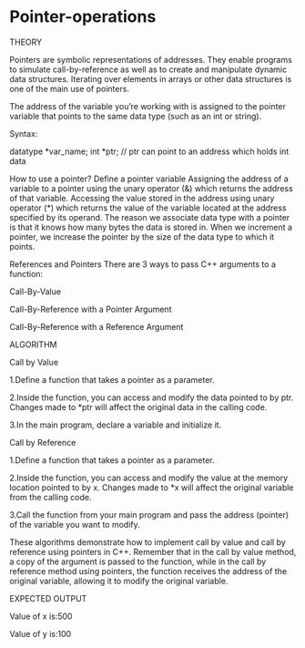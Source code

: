 # Pointer-operations

THEORY 

Pointers are symbolic representations of addresses. They enable programs to simulate call-by-reference as well as to create and manipulate dynamic data structures. Iterating over elements in arrays or other data structures is one of the main use of pointers. 

The address of the variable you’re working with is assigned to the pointer variable that points to the same data type (such as an int or string).

Syntax:

datatype *var_name; 
int *ptr;   // ptr can point to an address which holds int data

How to use a pointer?
Define a pointer variable
Assigning the address of a variable to a pointer using the unary operator (&) which returns the address of that variable.
Accessing the value stored in the address using unary operator (*) which returns the value of the variable located at the address specified by its operand.
The reason we associate data type with a pointer is that it knows how many bytes the data is stored in. When we increment a pointer, we increase the pointer by the size of the data type to which it points.

References and Pointers
There are 3 ways to pass C++ arguments to a function:

Call-By-Value

Call-By-Reference with a Pointer Argument

Call-By-Reference with a Reference Argument

ALGORITHM

Call by Value

1.Define a function that takes a pointer as a parameter.

2.Inside the function, you can access and modify the data pointed to by ptr. Changes made to *ptr will affect the original data in the calling code.

3.In the main program, declare a variable and initialize it.

Call by Reference

1.Define a function that takes a pointer as a parameter.

2.Inside the function, you can access and modify the value at the memory location pointed to by x. Changes made to *x will affect the original variable from the calling code.

3.Call the function from your main program and pass the address (pointer) of the variable you want to modify.

These algorithms demonstrate how to implement call by value and call by reference using pointers in C++. Remember that in the call by value method, a copy of the argument is passed to the function, while in the call by reference method using pointers, the function receives the address of the original variable, allowing it to modify the original variable.

EXPECTED OUTPUT

Value of x is:500

Value of y is:100

